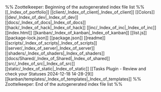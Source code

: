 %% Zoottelkeeper: Beginning of the autogenerated index file list  %%
 [[_Index_of_portfolio]]
 [[client/_Index_of_client|_Index_of_client]]
 [[Colors]]
 [[dev/_Index_of_dev|_Index_of_dev]]
 [[docs/_Index_of_docs|_Index_of_docs]]
 [[hack/_Index_of_hack|_Index_of_hack]]
 [[inc/_Index_of_inc|_Index_of_inc]]
 [[index.html]]
 [[kanban/_Index_of_kanban|_Index_of_kanban]]
 [[list.js]]
 [[package-lock.json]]
 [[package.json]]
 [[readme]]
 [[scripts/_Index_of_scripts|_Index_of_scripts]]
 [[server/_Index_of_server|_Index_of_server]]
 [[shaders/_Index_of_shaders|_Index_of_shaders]]
 [[docs/Shared/_Index_of_Shared|_Index_of_shared]]
 [[src/_Index_of_src|_Index_of_src]]
 [[static/_Index_of_static|_Index_of_static]]
 [[Tasks Plugin - Review and check your Statuses 2024-12-18 14-28-29]]
 [[kanban/templates/_Index_of_templates|_Index_of_templates]]
%% Zoottelkeeper: End of the autogenerated index file list  %%

